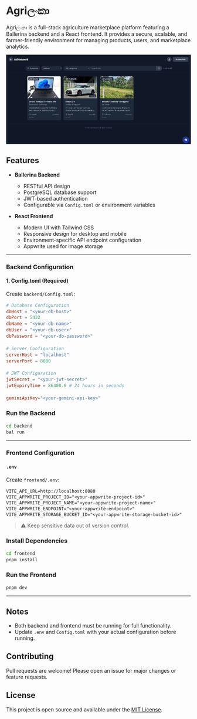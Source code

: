 # Agriලංකා

Agriලංකා is a full-stack agriculture marketplace platform featuring a Ballerina backend and a React frontend.
It provides a secure, scalable, and farmer-friendly environment for managing products, users, and marketplace analytics.

<img src="./screenshot/image.png" width="600" alt="Website"/>

## Features

* **Ballerina Backend**

  * RESTful API design
  * PostgreSQL database support
  * JWT-based authentication
  * Configurable via `Config.toml` or environment variables

* **React Frontend**

  * Modern UI with Tailwind CSS
  * Responsive design for desktop and mobile
  * Environment-specific API endpoint configuration
  * Appwrite used for image storage

---

### **Backend Configuration**

#### 1. Config.toml (Required)

Create `backend/Config.toml`:

```toml
# Database Configuration
dbHost = "<your-db-host>"
dbPort = 5432
dbName = "<your-db-name>"
dbUser = "<your-db-user>"
dbPassword = "<your-db-password>"

# Server Configuration
serverHost = "localhost"
serverPort = 8080

# JWT Configuration
jwtSecret = "<your-jwt-secret>"
jwtExpiryTime = 86400.0 # 24 hours in seconds

geminiApiKey="<your-gemini-api-key>"
```

### **Run the Backend**

```sh
cd backend
bal run
```

---

### **Frontend Configuration**

#### `.env`


Create `frontend/.env`:

```env
VITE_API_URL=http://localhost:8080
VITE_APPWRITE_PROJECT_ID="<your-appwrite-project-id>"
VITE_APPWRITE_PROJECT_NAME="<your-appwrite-project-name>"
VITE_APPWRITE_ENDPOINT="<your-appwrite-endpoint>"
VITE_APPWRITE_STORAGE_BUCKET_ID="<your-appwrite-storage-bucket-id>"
```

> ⚠ Keep sensitive data out of version control.

### **Install Dependencies**

```sh
cd frontend
pnpm install
```

### **Run the Frontend**

```sh
pnpm dev
```

---

## Notes

* Both backend and frontend must be running for full functionality.
* Update `.env` and `Config.toml` with your actual configuration before running.


## Contributing

Pull requests are welcome!
Please open an issue for major changes or feature requests.


## License

This project is open source and available under the [MIT License](LICENSE).
